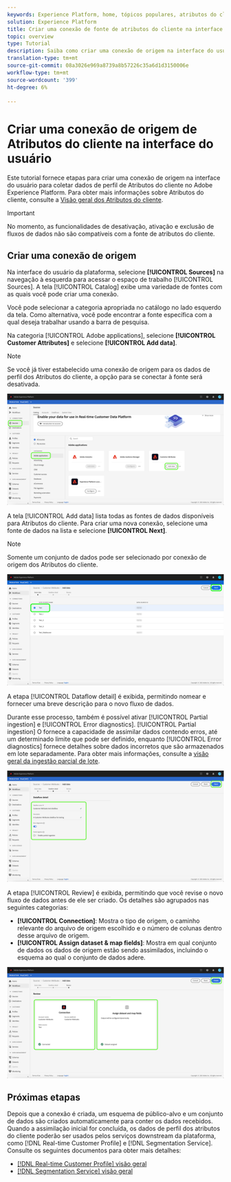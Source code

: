 ```yaml
---
keywords: Experience Platform, home, tópicos populares, atributos do cliente
solution: Experience Platform
title: Criar uma conexão de fonte de atributos do cliente na interface do usuário
topic: overview
type: Tutorial
description: Saiba como criar uma conexão de origem na interface do usuário para coletar dados de perfil de atributos do cliente no Adobe Experience Platform.
translation-type: tm+mt
source-git-commit: 08a3026e969a8739a8b57226c35a6d1d3150006e
workflow-type: tm+mt
source-wordcount: '399'
ht-degree: 6%

---
```



# Criar uma conexão de origem de Atributos do cliente na interface do usuário

Este tutorial fornece etapas para criar uma conexão de origem na interface do usuário para coletar dados de perfil de Atributos do cliente no Adobe Experience Platform. Para obter mais informações sobre Atributos do cliente, consulte a [Visão geral dos Atributos do cliente](https://experienceleague.adobe.com/docs/core-services/interface/customer-attributes/attributes.html).

>[!IMPORTANT]
>
>No momento, as funcionalidades de desativação, ativação e exclusão de fluxos de dados não são compatíveis com a fonte de atributos do cliente.

## Criar uma conexão de origem

Na interface do usuário da plataforma, selecione **[!UICONTROL Sources]** na navegação à esquerda para acessar o espaço de trabalho [!UICONTROL Sources]. A tela [!UICONTROL Catalog] exibe uma variedade de fontes com as quais você pode criar uma conexão.

Você pode selecionar a categoria apropriada no catálogo no lado esquerdo da tela. Como alternativa, você pode encontrar a fonte específica com a qual deseja trabalhar usando a barra de pesquisa.

Na categoria [!UICONTROL Adobe applications], selecione **[!UICONTROL Customer Attributes]** e selecione **[!UICONTROL Add data]**.

>[!NOTE]
>
>Se você já tiver estabelecido uma conexão de origem para os dados de perfil dos Atributos do cliente, a opção para se conectar à fonte será desativada.

![](../../../../images/tutorials/create/customer-attributes/catalog.png)

A tela [!UICONTROL Add data] lista todas as fontes de dados disponíveis para Atributos do cliente. Para criar uma nova conexão, selecione uma fonte de dados na lista e selecione **[!UICONTROL Next]**.

>[!NOTE]
>
>Somente um conjunto de dados pode ser selecionado por conexão de origem dos Atributos do cliente.

![](../../../../images/tutorials/create/customer-attributes/add-data.png)

A etapa [!UICONTROL Dataflow detail] é exibida, permitindo nomear e fornecer uma breve descrição para o novo fluxo de dados.

Durante esse processo, também é possível ativar [!UICONTROL Partial ingestion] e [!UICONTROL Error diagnostics]. [!UICONTROL Partial ingestion] O fornece a capacidade de assimilar dados contendo erros, até um determinado limite que pode ser definido, enquanto  [!UICONTROL Error diagnostics] fornece detalhes sobre dados incorretos que são armazenados em lote separadamente. Para obter mais informações, consulte a [visão geral da ingestão parcial de lote](../../../../../ingestion/batch-ingestion/partial.md).

![](../../../../images/tutorials/create/customer-attributes/dataflow-detail.png)

A etapa [!UICONTROL Review] é exibida, permitindo que você revise o novo fluxo de dados antes de ele ser criado. Os detalhes são agrupados nas seguintes categorias:

* **[!UICONTROL Connection]**: Mostra o tipo de origem, o caminho relevante do arquivo de origem escolhido e o número de colunas dentro desse arquivo de origem.
* **[!UICONTROL Assign dataset & map fields]**: Mostra em qual conjunto de dados os dados de origem estão sendo assimilados, incluindo o esquema ao qual o conjunto de dados adere.

![](../../../../images/tutorials/create/customer-attributes/review.png)

## Próximas etapas

Depois que a conexão é criada, um esquema de público-alvo e um conjunto de dados são criados automaticamente para conter os dados recebidos. Quando a assimilação inicial for concluída, os dados de perfil dos atributos do cliente poderão ser usados pelos serviços downstream da plataforma, como [!DNL Real-time Customer Profile] e [!DNL Segmentation Service]. Consulte os seguintes documentos para obter mais detalhes:

* [[!DNL Real-time Customer Profile] visão geral](../../../../../profile/home.md)
* [[!DNL Segmentation Service] visão geral](../../../../../segmentation/home.md)
